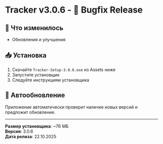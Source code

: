# Tracker v3.0.6 - 🐛 Bugfix Release

## 📝 Что изменилось

- Обновления и улучшения

## 📥 Установка

1. Скачайте `Tracker-Setup-3.0.6.exe` из Assets ниже
2. Запустите установщик
3. Следуйте инструкциям установщика

## 🔄 Автообновление

Приложение автоматически проверит наличие новых версий и предложит обновление.

---

**Размер установщика**: ~76 МБ  
**Версия**: 3.0.6  
**Дата релиза**: 22.10.2025